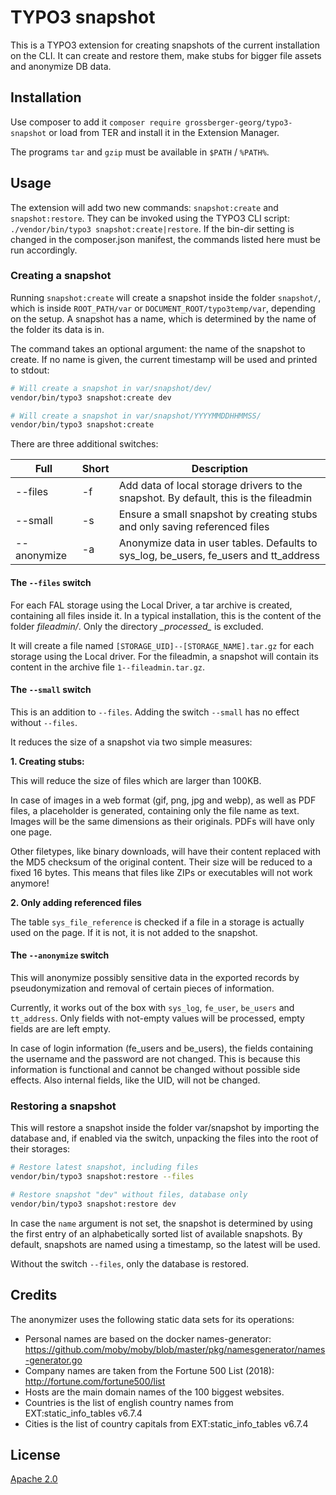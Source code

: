 # TYPO3 snapshot

This is a TYPO3 extension for creating snapshots of the current installation on
the CLI. It can create and restore them, make stubs for bigger file assets and
anonymize DB data.

## Installation

Use composer to add it `composer require grossberger-georg/typo3-snapshot` or
load from TER and install it in the Extension Manager.

The programs `tar` and `gzip` must be available in `$PATH` / `%PATH%`.

## Usage

The extension will add two new commands: `snapshot:create` and
`snapshot:restore`. They can be invoked using the TYPO3 CLI script:
`./vendor/bin/typo3 snapshot:create|restore`. If the bin-dir setting is changed
in the composer.json manifest, the commands listed here must be run accordingly.

### Creating a snapshot

Running `snapshot:create` will create a snapshot inside the folder
`snapshot/`, which is inside `ROOT_PATH/var` or `DOCUMENT_ROOT/typo3temp/var`,
depending on the setup. A snapshot has a name, which is determined by the name
of the folder its data is in.

The command takes an optional argument: the name of the snapshot to create. If
no name is given, the current timestamp will be used and printed to stdout:

```bash
# Will create a snapshot in var/snapshot/dev/
vendor/bin/typo3 snapshot:create dev

# Will create a snapshot in var/snapshot/YYYYMMDDHHMMSS/
vendor/bin/typo3 snapshot:create
```

There are three additional switches:

| Full        | Short | Description                                                                           |
|-------------|-------|---------------------------------------------------------------------------------------|
| --files     | -f    | Add data of local storage drivers to the snapshot. By default, this is the fileadmin  |
| --small     | -s    | Ensure a small snapshot by creating stubs and only saving referenced files            |
| --anonymize | -a    | Anonymize data in user tables. Defaults to sys_log, be_users, fe_users and tt_address |

#### The `--files` switch

For each FAL storage using the Local Driver, a tar archive is created,
containing all files inside it. In a typical installation, this is the content
of the folder *fileadmin/*. Only the directory *\_processed_* is excluded.

It will create a file named `[STORAGE_UID]--[STORAGE_NAME].tar.gz` for each
storage using the Local driver. For the fileadmin, a snapshot will contain
its content in the archive file `1--fileadmin.tar.gz`.

#### The `--small` switch

This is an addition to `--files`. Adding the switch `--small` has no effect
without `--files`.

It reduces the size of a snapshot via two simple measures:

**1. Creating stubs:**

This will reduce the size of files which are larger than 100KB.

In case of
images in a web format (gif, png, jpg and webp), as well as PDF files, a
placeholder is generated, containing only the file name as text. Images will
be the same dimensions as their originals. PDFs will have only one page.

Other filetypes, like binary downloads, will have their content replaced with
the MD5 checksum of the original content. Their size will be reduced to a fixed
16 bytes. This means that files like ZIPs or executables will not work anymore!

**2. Only adding referenced files**

The table `sys_file_reference` is checked if a file in a storage is actually
used on the page. If it is not, it is not added to the snapshot.

#### The `--anonymize` switch

This will anonymize possibly sensitive data in the exported records by
pseudonymization and removal of certain pieces of information.

Currently, it works out of the box with `sys_log`, `fe_user`, `be_users` and
`tt_address`.  Only fields with not-empty values will be processed,
empty fields are are left empty.

In case of login information (fe_users and be_users), the fields containing
the username and the password are not changed. This is because this information
is functional and cannot be changed without possible side effects. Also internal
fields, like the UID, will not be changed.

### Restoring a snapshot

This will restore a snapshot inside the folder var/snapshot by importing
the database and, if enabled via the switch, unpacking the files into the root
of their storages:

```bash
# Restore latest snapshot, including files
vendor/bin/typo3 snapshot:restore --files

# Restore snapshot "dev" without files, database only
vendor/bin/typo3 snapshot:restore dev
```

In case the `name` argument is not set, the snapshot is determined by using
the first entry of an alphabetically sorted list of available snapshots. By
default, snapshots are named using a timestamp, so the latest will be used.

Without the switch `--files`, only the database is restored.

## Credits

The anonymizer uses the following static data sets for its operations:

* Personal names are based on the docker names-generator: <https://github.com/moby/moby/blob/master/pkg/namesgenerator/names-generator.go>
* Company names are taken from the Fortune 500 List (2018): <http://fortune.com/fortune500/list>
* Hosts are the main domain names of the 100 biggest websites.
* Countries is the list of english country names from EXT:static_info_tables v6.7.4
* Cities is the list of country capitals from EXT:static_info_tables v6.7.4

## License

[Apache 2.0](https://www.apache.org/licenses/LICENSE-2.0)
